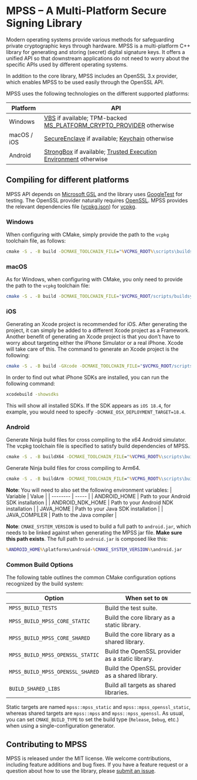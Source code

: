 # MPSS – A Multi-Platform Secure Signing Library

Modern operating systems provide various methods for safeguarding private cryptographic keys through hardware.
MPSS is a multi-platform C++ library for generating and storing (secret) digital signature keys.
It offers a unified API so that downstream applications do not need to worry about the specific APIs used by different operating systems.

In addition to the core library, MPSS includes an OpenSSL 3.x provider, which enables MPSS to be used easily through the OpenSSL API.

MPSS uses the following technologies on the different supported platforms:

| Platform | API |
|----------|-----|
| Windows | [VBS](https://learn.microsoft.com/en-us/windows-hardware/design/device-experiences/oem-vbs) if available; TPM-backed [MS_PLATFORM_CRYPTO_PROVIDER](https://learn.microsoft.com/en-us/windows/win32/api/ncrypt/nf-ncrypt-ncryptopenstorageprovider) otherwise |
| macOS / iOS | [SecureEnclave](https://developer.apple.com/documentation/cryptokit/secureenclave) if available; [Keychain](https://developer.apple.com/documentation/security/storing-keys-in-the-keychain) otherwise |
| Android | [StrongBox](https://developer.android.com/privacy-and-security/keystore) if available; [Trusted Execution Environment](https://source.android.com/docs/security/features/trusty) otherwise |

## Compiling for different platforms

MPSS API depends on [Microsoft GSL](https://GitHub.com/Microsoft/GSL) and the library uses [GoogleTest](https://GitHub.com/Google/GoogleTest) for testing.
The OpenSSL provider naturally requires [OpenSSL](https://GitHub.com/openssl/openssl).
MPSS provides the relevant dependencies file ([vcpkg.json](vcpkg.json)) for [vcpkg](https://GitHub.com/Microsoft/vcpkg).

### Windows

When configuring with CMake, simply provide the path to the `vcpkg` toolchain file, as follows:

```cmd
cmake -S . -B build -DCMAKE_TOOLCHAIN_FILE="%VCPKG_ROOT%\scripts\buildsystems\vcpkg.cmake"
```

### macOS

As for Windows, when configuring with CMake, you only need to provide the path to the `vcpkg` toolchain file:

```bash
cmake -S . -B build -DCMAKE_TOOLCHAIN_FILE="$VCPKG_ROOT/scripts/buildsystems/vcpkg.cmake"
```

### iOS
Generating an Xcode project is recommended for iOS. After generating the project, it can simply be added to a different Xcode project as a Framework. Another benefit of generating an Xcode project is that you don't have to worry about targeting either the iPhone Simulator or a real iPhone. Xcode will take care of this.
The command to generate an Xcode project is the following:

```bash
cmake -S . -B build -GXcode -DCMAKE_TOOLCHAIN_FILE="$VCPKG_ROOT/scripts/buildsystems/vcpkg.cmake" -DCMAKE_SYSTEM_NAME=iOS -DCMAKE_OSX_DEPLOYMENT_TARGET=$IPHONE_SDK_VERSION -DCMAKE_XCODE_ATTRIBUTE_ONLY_ACTIVE_ARCH=NO -DCMAKE_IOS_INSTALL_COMBINED=YES
```

In order to find out what iPhone SDKs are installed, you can run the following command:

```bash
xcodebuild -showsdks
```

This will show all installed SDKs. If the SDK appears as `iOS 18.4`, for example, you would need to specify `-DCMAKE_OSX_DEPLOYMENT_TARGET=18.4`.


### Android
Generate Ninja build files for cross compiling to the x64 Android simulator. The vcpkg toolchain file is specified to satisfy build dependencies of MPSS.

```cmd
cmake -S . -B buildX64 -DCMAKE_TOOLCHAIN_FILE="%VCPKG_ROOT%\scripts\buildsystems\vcpkg.cmake" -DVCPKG_TARGET_TRIPLET=x64-android -DCMAKE_SYSTEM_NAME=Android -DCMAKE_SYSTEM_VERSION=%ANDROID_API_VERSION% -DCMAKE_ANDROID_ARCH_ABI=x86_64 -GNinja -DCMAKE_MAKE_PROGRAM=%NINJA_ROOT%\ninja.exe -DCMAKE_ANDROID_NDK=%ANDROID_NDK_HOME%
```

Generate Ninja build files for cross compiling to Arm64.

```cmd
cmake -S . -B buildArm -DCMAKE_TOOLCHAIN_FILE="%VCPKG_ROOT%\scripts\buildsystems\vcpkg.cmake" -DVCPKG_TARGET_TRIPLET=arm64-android -DCMAKE_SYSTEM_NAME=Android -DCMAKE_SYSTEM_VERSION=%ANDROID_API_VERSION% -DCMAKE_ANDROID_ARCH_ABI=arm64-v8a -GNinja -DCMAKE_MAKE_PROGRAM=%NINJA_ROOT%\ninja.exe -DCMAKE_ANDROID_NDK=%ANDROID_NDK_HOME%
```

**Note**: You will need to also set the following environment variables:
| Variable | Value |
| -------- | ----- |
| ANDROID_HOME | Path to your Android SDK installation |
| ANDROID_NDK_HOME | Path to your Android NDK installation |
| JAVA_HOME | Path to your Java SDK installation |
| JAVA_COMPILER | Path to the Java compiler |

**Note**: `CMAKE_SYSTEM_VERSION` is used to build a full path to `android.jar`, which needs to be linked against when generating the MPSS jar file. **Make sure this path exists**. The full path to `android.jar` is composed like this:
```cmd
%ANDROID_HOME%\platforms\android-%CMAKE_SYSTEM_VERSION%\android.jar
```

### Common Build Options

The following table outlines the common CMake configuration options recognized by the build system:

| Option | When set to `ON` |
|--------|-------------|
| `MPSS_BUILD_TESTS` | Build the test suite. |
| `MPSS_BUILD_MPSS_CORE_STATIC` | Build the core library as a static library. |
| `MPSS_BUILD_MPSS_CORE_SHARED` | Build the core library as a shared library. |
| `MPSS_BUILD_MPSS_OPENSSL_STATIC` | Build the OpenSSL provider as a static library. |
| `MPSS_BUILD_MPSS_OPENSSL_SHARED` | Build the OpenSSL provider as a shared library. |
| `BUILD_SHARED_LIBS` | Build all targets as shared libraries. |

Static targets are named `mpss::mpss_static` and `mpss::mpss_openssl_static`, whereas shared targets are `mpss::mpss` and `mpss::mpss_openssl`.
As usual, you can set `CMAKE_BUILD_TYPE` to set the build type (`Release`, `Debug`, etc.) when using a single-configuration generator.

## Contributing to MPSS

MPSS is released under the MIT license.
We welcome contributions, including feature additions and bug fixes.
If you have a feature request or a question about how to use the library, please [submit an issue](https://github.com/microsoft/mpss/issues).